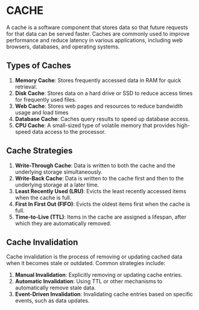 # CACHE

A cache is a software component that stores data so that future requests for that data can be served faster. Caches are commonly used to improve performance and reduce latency in various applications, including web browsers, databases, and operating systems.

## Types of Caches

1. **Memory Cache**: Stores frequently accessed data in RAM for quick retrieval.
2. **Disk Cache**: Stores data on a hard drive or SSD to reduce access times for frequently used files.
3. **Web Cache**: Stores web pages and resources to reduce bandwidth usage and load times
4. **Database Cache**: Caches query results to speed up database access.
5. **CPU Cache**: A small-sized type of volatile memory that provides high-speed data access to the processor.

## Cache Strategies

1. **Write-Through Cache**: Data is written to both the cache and the underlying storage simultaneously.
2. **Write-Back Cache**: Data is written to the cache first and then to the underlying storage at a later time.
3. **Least Recently Used (LRU)**: Evicts the least recently accessed items when the cache is full.
4. **First In First Out (FIFO)**: Evicts the oldest items first when the cache is full.
5. **Time-to-Live (TTL)**: Items in the cache are assigned a lifespan, after which they are automatically removed. 

## Cache Invalidation

Cache invalidation is the process of removing or updating cached data when it becomes stale or outdated. Common strategies include:
1. **Manual Invalidation**: Explicitly removing or updating cache entries.
2. **Automatic Invalidation**: Using TTL or other mechanisms to automatically remove stale data.
3. **Event-Driven Invalidation**: Invalidating cache entries based on specific events, such as data updates.

